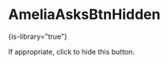 # AmeliaAsksBtnHidden

{is-library="true"}

<snippet id="AmeliaAsksBtnHidden_snippet">

 If appropriate, click to hide this button.

</snippet>